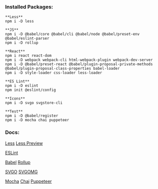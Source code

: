 ### Installed Packages:
```
**Less**
npm i -D less

**JS**
npm i -D @babel/core @babel/cli @babel/node @babel/preset-env @babel/eslint-parser
npm i -D rollup

**React**
npm i react react-dom
npm i -D webpack webpack-cli html-webpack-plugin webpack-dev-server
npm i -D @babel/preset-react @babel/plugin-proposal-private-methods @babel/plugin-proposal-class-properties babel-loader
npm i -D style-loader css-loader less-loader

**ES Lint**
npm i -D eslint
npm init @eslint/config

**Icons**
npm i -D svgo svgstore-cli

**Test**
npm i -D @babel/register
npm i -D mocha chai puppeteer
```
### Docs:
[Less](https://lesscss.org/usage)
[Less Preview](http://lesscss.org/less-preview)

[ESLint](https://eslint.org/docs/rules)

[Babel](https://babeljs.io/docs/en/options)
[Rollup](https://rollupjs.org/guide/en)

[SVGO](https://github.com/svg/svgo)
[SVGOMG](https://jakearchibald.github.io/svgomg)

[Mocha](https://mochajs.org)
[Chai](https://www.chaijs.com/api)
[Puppeteer](https://github.com/puppeteer/puppeteer/blob/main/docs/api.md)